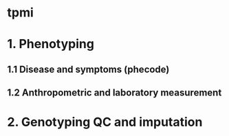 # tpmi
# 1. Phenotyping
## 1.1 Disease and symptoms (phecode)
## 1.2 Anthropometric and laboratory measurement
# 2. Genotyping QC and imputation 
